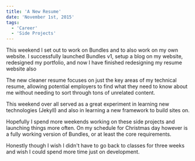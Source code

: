 ```yaml
---
title: 'A New Resume'
date: 'November 1st, 2015'
tags:
  - 'Career'
  - 'Side Projects'
---
```


This weekend I set out to work on Bundles and to also work on my own website. I
successfully launched Bundles v1, setup a blog on my website, redesigned my
portfolio, and now I have finished redesigning my resume website also

The new cleaner resume focuses on just the key areas of my technical resume,
allowing potential employers to find what they need to know about me without
needing to sort through tons of unrelated content.

This weekend over all served as a great experiment in learning new technologies
(Jekyll) and also in learning a new framework to build sites on.

Hopefully I spend more weekends working on these side projects and launching
things more often. On my schedule for Christmas day however is a fully working
version of Bundles, or at least the core requirements.

Honestly though I wish I didn't have to go back to classes for three weeks and
wish I could spend more time just on development.
